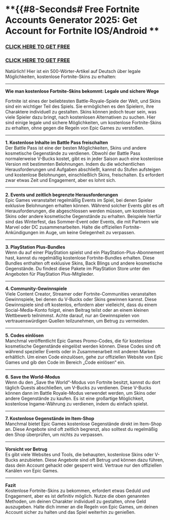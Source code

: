 # **{{#8-Seconds# Free Fortnite Accounts Generator 2025: Get Account for Fortnite IOS/Android **


### [CLICK HERE TO GET FREE](https://lookerstudio.google.com/s/jzobrV9RiaM)

### [CLICK HERE TO GET FREE](https://lookerstudio.google.com/s/jzobrV9RiaM)




Natürlich! Hier ist ein 500-Wörter-Artikel auf Deutsch über legale Möglichkeiten, kostenlose Fortnite-Skins zu erhalten:

---

**Wie man kostenlose Fortnite-Skins bekommt: Legale und sichere Wege**

Fortnite ist eines der beliebtesten Battle-Royale-Spiele der Welt, und Skins sind ein wichtiger Teil des Spiels. Sie ermöglichen es den Spielern, ihre Charaktere individuell zu gestalten. Skins können jedoch teuer sein, was viele Spieler dazu bringt, nach kostenlosen Alternativen zu suchen. Hier sind einige legale und sichere Möglichkeiten, um kostenlose Fortnite-Skins zu erhalten, ohne gegen die Regeln von Epic Games zu verstoßen.

---

**1. Kostenlose Inhalte im Battle Pass freischalten**  
Der Battle Pass ist eine der besten Möglichkeiten, Skins und andere kosmetische Gegenstände zu verdienen. Obwohl der Battle Pass normalerweise V-Bucks kostet, gibt es in jeder Saison auch eine kostenlose Version mit bestimmten Belohnungen. Indem du die wöchentlichen Herausforderungen und Aufgaben abschließt, kannst du Stufen aufsteigen und kostenlose Belohnungen, einschließlich Skins, freischalten. Es erfordert zwar etwas Zeit und Engagement, aber es lohnt sich.

---

**2. Events und zeitlich begrenzte Herausforderungen**  
Epic Games veranstaltet regelmäßig Events im Spiel, bei denen Spieler exklusive Belohnungen erhalten können. Während solcher Events gibt es oft Herausforderungen, die abgeschlossen werden müssen, um kostenlose Skins oder andere kosmetische Gegenstände zu erhalten. Beispiele hierfür sind das Winterfest, das Sommer-Event oder Events, die mit Partnern wie Marvel oder DC zusammenarbeiten. Halte die offiziellen Fortnite-Ankündigungen im Auge, um keine Gelegenheit zu verpassen.

---

**3. PlayStation Plus-Bundles**  
Wenn du auf einer PlayStation spielst und ein PlayStation-Plus-Abonnement hast, kannst du regelmäßig kostenlose Fortnite-Bundles erhalten. Diese Bundles enthalten oft exklusive Skins, Back Blings und andere kosmetische Gegenstände. Du findest diese Pakete im PlayStation Store unter den Angeboten für PlayStation Plus-Mitglieder.

---

**4. Community-Gewinnspiele**  
Viele Content Creator, Streamer oder Fortnite-Communities veranstalten Gewinnspiele, bei denen du V-Bucks oder Skins gewinnen kannst. Diese Gewinnspiele sind oft kostenlos, erfordern aber vielleicht, dass du einem Social-Media-Konto folgst, einen Beitrag teilst oder an einem kleinen Wettbewerb teilnimmst. Achte darauf, nur an Gewinnspielen von vertrauenswürdigen Quellen teilzunehmen, um Betrug zu vermeiden.

---

**5. Codes einlösen**  
Manchmal veröffentlicht Epic Games Promo-Codes, die für kostenlose kosmetische Gegenstände eingelöst werden können. Diese Codes sind oft während spezieller Events oder in Zusammenarbeit mit anderen Marken erhältlich. Um einen Code einzulösen, gehe zur offiziellen Website von Epic Games und gib den Code im Bereich „Code einlösen“ ein.

---

**6. Save the World-Modus**  
Wenn du den „Save the World“-Modus von Fortnite besitzt, kannst du dort täglich Quests abschließen, um V-Bucks zu verdienen. Diese V-Bucks können dann im Battle Royale-Modus verwendet werden, um Skins oder andere Gegenstände zu kaufen. Es ist eine großartige Möglichkeit, kostenlose Ingame-Währung zu verdienen, indem du einfach spielst.

---

**7. Kostenlose Gegenstände im Item-Shop**  
Manchmal bietet Epic Games kostenlose Gegenstände direkt im Item-Shop an. Diese Angebote sind oft zeitlich begrenzt, also solltest du regelmäßig den Shop überprüfen, um nichts zu verpassen.

---

**Vorsicht vor Betrug**  
Es gibt viele Websites und Tools, die behaupten, kostenlose Skins oder V-Bucks anzubieten. Diese Angebote sind oft Betrug und können dazu führen, dass dein Account gehackt oder gesperrt wird. Vertraue nur den offiziellen Kanälen von Epic Games.

---

**Fazit**  
Kostenlose Fortnite-Skins zu bekommen, erfordert etwas Geduld und Engagement, aber es ist definitiv möglich. Nutze die oben genannten Methoden, um deinen Charakter individuell zu gestalten, ohne Geld auszugeben. Halte dich immer an die Regeln von Epic Games, um deinen Account sicher zu halten und das Spiel weiterhin zu genießen.
